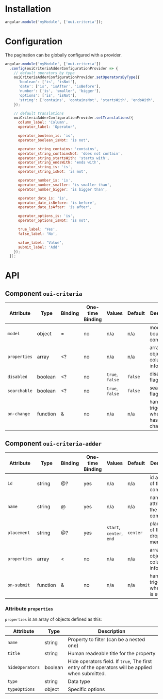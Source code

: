 # Installation

```js
angular.module('myModule', ['oui.criteria']);
```

# Configuration

The pagination can be globally configured with a provider.

```js
angular.module('myModule', ['oui.criteria'])
  .config(ouiCriteriaAdderConfigurationProvider => {
    // default operators by type
    ouiCriteriaAdderConfigurationProvider.setOperatorsByType({
      'boolean': ['is', 'isNot'],
      'date': ['is', 'isAfter', 'isBefore'],
      'number': ['is', 'smaller', 'bigger'],
      'options': ['is', 'isNot'],
      'string': ['contains', 'containsNot', 'startsWith', 'endsWith', 'is', 'isNot']
    });

    // default translations
    ouiCriteriaAdderConfigurationProvider.setTranslations({
      column_label: 'Column',
      operator_label: 'Operator',

      operator_boolean_is: 'is',
      operator_boolean_isNot: 'is not',

      operator_string_contains: 'contains',
      operator_string_containsNot: 'does not contain',
      operator_string_startsWith: 'starts with',
      operator_string_endsWith: 'ends with',
      operator_string_is: 'is',
      operator_string_isNot: 'is not',

      operator_number_is: 'is',
      operator_number_smaller: 'is smaller than',
      operator_number_bigger: 'is bigger than',

      operator_date_is: 'is',
      operator_date_isBefore: 'is before',
      operator_date_isAfter: 'is after',

      operator_options_is: 'is',
      operator_options_isNot: 'is not',

      true_label: 'Yes',
      false_label: 'No',

      value_label: 'Value',
      submit_label: 'Add'
    });
  });
```

# API

## Component `oui-criteria`

| Attribute       | Type      | Binding   | One-time Binding  | Values                    | Default   | Description
| ----            | ----      | ----      | ----              | ----                      | ----      | ----
| `model`         | object    | =         | no                | n/a                       | n/a       | model bound to component
| `properties`    | array     | <?        | no                | n/a                       | n/a       | array of objects with columns informations
| `disabled`      | boolean   | <?        | no                | `true`, `false`           | `false`   | disabled flag
| `searchable`    | boolean   | <?        | no                | `true`, `false`           | `false`   | searchable flag
| `on-change`     | function  | &         | no                | n/a                       | n/a       | handler triggered when model has changed

## Component `oui-criteria-adder`

| Attribute       | Type      | Binding   | One-time Binding  | Values                    | Default   | Description
| ----            | ----      | ----      | ----              | ----                      | ----      | ----
| `id`            | string    | @?        | yes               | n/a                       | n/a       | id attribute of the component
| `name`          | string    | @         | yes               | n/a                       | n/a       | name attribute of the component
| `placement`     | string    | @?        | yes               | `start`, `center`, `end`  | `center`  | placement of the dropdown menu
| `properties`    | array     | <         | no                | n/a                       | n/a       | array of objects with columns informations
| `on-submit`     | function  | &         | no                | n/a                       | n/a       | handler triggered when form is submitted

### Attribute `properties`

`properties` is an array of objects defined as this:

| Attribute       | Type      | Description
| ----            | ----      | -----
| `name`          | string    | Property to filter (can be a nested one)
| `title`         | string    | Human readeable title for the property
| `hideOperators` | boolean   | Hide operators field. If `true`, The first entry of the operators will be applied when submitted.
| `type`          | string    | Data type
| `typeOptions`   | object    | Specific options
